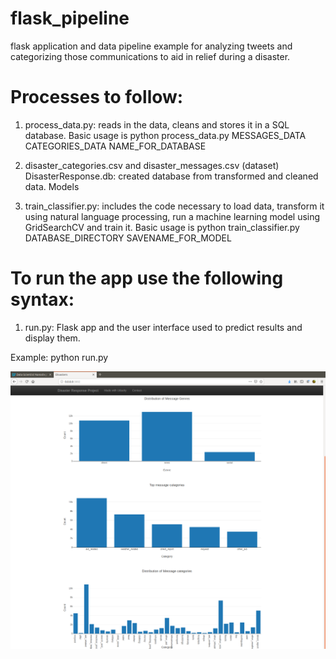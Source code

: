 # flask_pipeline
flask application and data pipeline example for analyzing tweets and categorizing those communications to aid in relief during a disaster.

# Processes to follow:
1.  process_data.py: reads in the data, cleans and stores it in a SQL database. Basic usage is python process_data.py MESSAGES_DATA CATEGORIES_DATA NAME_FOR_DATABASE

2.  disaster_categories.csv and disaster_messages.csv (dataset)
DisasterResponse.db: created database from transformed and cleaned data.
Models

3.  train_classifier.py: includes the code necessary to load data, transform it using natural language processing, run a machine learning model using GridSearchCV and train it. Basic usage is python train_classifier.py DATABASE_DIRECTORY SAVENAME_FOR_MODEL

# To run the app use the following syntax:
1.  run.py: Flask app and the user interface used to predict results and display them.

Example:
python run.py

![website frontpage](https://github.com/BradEvanDavis/flask_pipeline/blob/master/Screenshot%20from%202019-10-21%2017-34-50.png)

